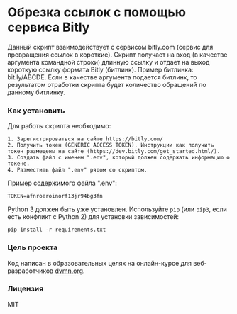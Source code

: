 # Обрезка ссылок с помощью сервиса Bitly

Данный скрипт взаимодействует с сервисом bitly.com (сервис для превращения ссылок в короткие).
Скрипт получает на вход (в качестве аргумента командной строки) длинную ссылку и отдает на выход короткую ссылку формата Bitly (битлинк).
Пример битлинка: bit.ly/ABCDE.
Если в качестве аргумента подается битлинк, то результатом отработки скрипта будет количество обращений по данному битлинку. 

### Как установить

Для работы скрипта необходимо: 
```
1. Зарегистрироваться на сайте https://bitly.com/ 
2. Получить токен (GENERIC ACCESS TOKEN). Инструкции как получить токен размещены на сайте (https://dev.bitly.com/get_started.html/).
3. Cоздать файл с именем ".env", который должен содержать информацию о токене.
4. Разместить файл ".env" рядом со скриптом.
```

Пример содержимого файла ".env":

    TOKEN=afnroeroinorf13jr94bg3fn


Python 3 должен быть уже установлен. 
Используйте `pip` (или `pip3`, если есть конфликт с Python 2) для установки зависимостей:
```
pip install -r requirements.txt
```

### Цель проекта

Код написан в образовательных целях на онлайн-курсе для веб-разработчиков [dvmn.org](https://dvmn.org/).

### Лицензия

MIT

